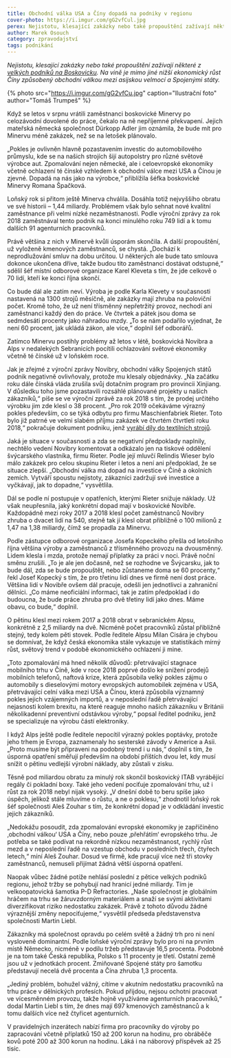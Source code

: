 ```yaml
---
title: Obchodní válka USA a Číny dopadá na podniky v regionu
cover-photo: https://i.imgur.com/gG2vfCul.jpg
perex: Nejistotu, klesající zakázky nebo také propouštění zažívají některé z velkých podniků na Boskovicku. Na vině je mimo jiné nižší ekonomický růst Číny způsobený její obchodní válkou se Spojenými státy.
author: Marek Osouch
category: zpravodajství
tags: podnikání
---
```


*Nejistotu, klesající zakázky nebo také propouštění zažívají některé z [velkých podniků na Boskovicku](https://ohlasy.info/clanky/2019/03/prehled-firem.html). Na vině je mimo jiné nižší ekonomický růst Číny způsobený obchodní válkou mezi asijskou velmocí a Spojenými státy.*

{% photo src="https://i.imgur.com/gG2vfCu.jpg" caption="Ilustrační foto" author="Tomáš Trumpeš" %}

Když se letos v srpnu vrátili zaměstnanci boskovické Minervy po celozávodní dovolené do práce, čekalo na ně nepříjemné překvapení. Jejich mateřská německá společnost Dürkopp Adler jim oznámila, že bude mít pro Minervu méně zakázek, než se na letošek plánovalo.

„Pokles je ovlivněn hlavně pozastavením investic do automobilového průmyslu, kde se na našich strojích šijí autopolstry pro různé světové výrobce aut. Zpomalování nejen německé, ale i celoevropské ekonomiky včetně ochlazení té čínské vzhledem k obchodní válce mezi USA a Čínou je zjevné. Dopadá na nás jako na výrobce,“ přiblížila šéfka boskovické Minervy Romana Špačková.

Loňský rok si přitom ještě Minerva chválila. Dosáhla totiž nejvyššího obratu ve své historii – 1,44 miliardy. Problémem však bylo sehnat nové kvalitní zaměstnance při velmi nízké nezaměstnanosti. Podle výroční zprávy za rok 2018 zaměstnával tento podnik na konci minulého roku 749 lidí a k tomu dalších 91 agenturních pracovníků.

Právě většina z nich v Minervě kvůli úsporám skončila. A další propouštění, už vyloženě kmenových zaměstnanců, se chystá. „Dochází k neprodlužování smluv na dobu určitou. U některých ale bude tato smlouva dokonce ukončena dříve, takže budou tito zaměstnanci dostávat odstupné,“ sdělil šéf místní odborové organizace Karel Kleveta s tím, že jde celkově o 70 lidí, kteří ke konci října skončí. 

Co bude dál ale zatím neví. Výroba je podle Karla Klevety v současnosti nastavená na 1300 strojů měsíčně, ale zakázky mají zhruba na poloviční počet. Kromě toho, že už není třísměnný nepřetržitý provoz, nechodí ani zaměstnanci každý den do práce. Ve čtvrtek a pátek jsou doma se sedmdesáti procenty jako náhradou mzdy. „To se nám podařilo vyjednat, že není 60 procent, jak ukládá zákon, ale více,“ doplnil šéf odborářů.

Zatímco Minervu postihly problémy až letos v létě, boskovická Novibra a Alps v nedalekých Sebranicích pocítili ochlazování světové ekonomiky včetně té čínské už v loňském roce.

Jak je zřejmé z výroční zprávy Novibry, obchodní války Spojených států podnik negativně ovlivňovaly, protože mu klesaly objednávky. „Na začátku roku dále čínská vláda zrušila svůj dotačním program pro provincii Xinjiang. V důsledku toho jsme pozastavili rozsáhlé plánované projekty u našich zákazníků,“ píše se ve výroční zprávě za rok 2018 s tím, že prodej určitého výrobku jim zde klesl o 38 procent. „Pro rok 2019 očekáváme výrazný pokles především, co se týká odbytu pro firmu Maschienfabriek Rieter. Toto bylo již patrné ve velmi slabém příjmu zakázek ve čtvrtém čtvrtletí roku 2018,“ pokračuje dokument podniku, jenž [vyrábí díly do textilních strojů](https://ohlasy.info/clanky/2019/03/rozhovor-kulzer.html).

Jaká je situace v současnosti a zda se negativní předpoklady naplnily, nechtělo vedení Novibry komentovat a odkázalo jen na tiskové oddělení švýcarského vlastníka, firmu Rieter. Podle její mluvčí Relindis Wieser bylo málo zakázek pro celou skupinu Rieter i letos a není ani předpoklad, že se situace zlepší. „Obchodní válka má dopad na investice v Číně a okolních zemích. Vytváří spoustu nejistoty, zákazníci zadržují své investice a vyčkávají, jak to dopadne,“ vysvětlila.

Dál se podle ní postupuje v opatřeních, kterými Rieter snižuje náklady. Už však neupřesnila, jaký konkrétní dopad mají v boskovické Novibře. Každopádně mezi roky 2017 a 2018 klesl počet zaměstnanců Novibry zhruba o dvacet lidí na 540, stejně tak jí klesl obrat přibližně o 100 milionů z 1,47 na 1,38 miliardy, čímž se propadla za Minervu.

Podle zástupce odborové organizace Josefa Kopeckého přešla od letošního října většina výroby a zaměstnanců z třísměnného provozu na dvousměnný. Lidem klesla i mzda, protože nemají příplatky za práci v noci. Právě noční směnu zrušili. „To je ale jen dočasně, než se rozhodne ve Švýcarsku, jak to bude dál, zda se bude propouštět, nebo zůstaneme doma se 60 procenty,“ řekl Josef Kopecký s tím, že pro třetinu lidí dnes ve firmě není dost práce. Většina lidí v Novibře ovšem dál pracuje, odešli jen jednotlivci a zahraniční dělníci. „Co máme neoficiální informaci, tak je zatím předpoklad i do budoucna, že bude práce zhruba pro dvě třetiny lidí jako dnes. Máme obavu, co bude,“ doplnil.

O pětinu klesl mezi rokem 2017 a 2018 obrat v sebranickém Alpsu, konkrétně z 2,5 miliardy na dvě. Nicméně počet pracovníků zůstal přibližně stejný, tedy kolem pěti stovek. Podle ředitele Alpsu Milan Cisára je chybou se domnívat, že když česká ekonomika stále vykazuje ve statistikách mírný růst, světový trend v podobě ekonomického ochlazení ji mine.

„Toto zpomalování má hned několik důvodů: přetrvávající stagnace mobilního trhu v Číně, kde v roce 2018 poprvé došlo ke snížení prodejů mobilních telefonů, naftová krize, která způsobila velký pokles zájmu o automobily s dieselovými motory evropských automobilek zejména v USA, přetrvávající celní válka mezi USA a Čínou, která způsobila významný pokles jejich vzájemných importů, a v neposlední řadě přetrvávající nejasnosti kolem brexitu, na které reaguje mnoho našich zákazníku v Británii několikadenní preventivní odstávkou výroby,“ popsal ředitel podniku, jenž se specializuje na výrobu částí elektroniky.

I když Alps ještě podle ředitele nepocítil výrazný pokles poptávky, protože jeho trhem je Evropa, zaznamenaly ho sesterské závody v Americe a Asii. „Proto musíme být připraveni na podobný trend i u nás,“ doplnil s tím, že úsporná opatření směřují především na období příštích dvou let, kdy musí snížit o pětinu vedlejší výrobní náklady, aby zůstali v zisku.

Těsně pod miliardou obratu za minulý rok skončil boskovický ITAB vyrábějící regály či pokladní boxy. Také jeho vedení pociťuje zpomalování trhu, už i růst za rok 2018 nebyl nijak vysoký. „V dnešní době to beru spíše jako úspěch, jelikož stále mluvíme o růstu, a ne o poklesu,“ zhodnotil loňský rok šéf společnosti Aleš Zouhar s tím, že konkrétní dopad je v odkládání investic jejich zákazníků.

„Nedokážu posoudit, zda zpomalování evropské ekonomiky je zapříčiněno ‚obchodní válkou‘ USA a Číny, nebo pouze ‚přehřátím‘ evropského trhu. Je potřeba se také podívat na rekordně nízkou nezaměstnanost, rychlý růst mezd a v neposlední řadě na vzestup obchodu v posledních třech, čtyřech letech,“ míní Aleš Zouhar. Dosud ve firmě, kde pracují více než tři stovky zaměstnanců, nemuseli přijímat žádná větší úsporná opatření.

Naopak vůbec žádné potíže nehlásí poslední z pětice velkých podniků regionu, jehož tržby se pohybují nad hranicí jedné miliardy. Tím je velkoopatovická šamotka P-D Refractories. „Naše společnost je globálním hráčem na trhu se žáruvzdorným materiálem a snaží se svými aktivitami diverzifikovat riziko nedostatku zakázek. Právě z tohoto důvodu žádné výraznější změny nepociťujeme,“ vysvětlil předseda představenstva společnosti Martin Liebl.

Zákazníky má společnost opravdu po celém světě a žádný trh pro ni není vysloveně dominantní. Podle loňské výroční zprávy bylo pro ni na prvním místě Německo, nicméně v podílu tržeb představuje 16,5 procenta. Podobně je na tom také Česká republika, Polsko s 11 procenty je třetí. Ostatní země jsou už v jednotkách procent. Zmiňované Spojené státy pro šamotku představují necelá dvě procenta a Čína zhruba 1,3 procenta.

„Jediný problém, bohužel vážný, cítíme v akutním nedostatku pracovníků na trhu práce v dělnických profesích. Pokud přijdou, nejsou ochotni pracovat ve vícesměnném provozu, takže hojně využíváme agenturních pracovníků,“ dodal Martin Liebl s tím, že dnes mají 697 kmenových zaměstnanců a k tomu dalších více než čtyřicet agenturních.

V pravidelných inzerátech nabízí firma pro pracovníky do výroby po zapracování včetně příplatků 150 až 200 korun na hodinu, pro obráběče kovů poté 200 až 300 korun na hodinu. Láká i na náborový příspěvek až 25 tisíc.